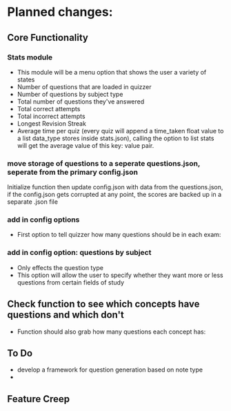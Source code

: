 # Planned changes:
## Core Functionality
### Stats module
- This module will be a menu option that shows the user a variety of states
- Number of questions that are loaded in quizzer
- Number of questions by subject type
- Total number of questions they've answered
- Total correct attempts
- Total incorrect attempts
- Longest Revision Streak
- Average time per quiz (every quiz will append a time_taken float value to a list data_type stores inside stats.json), calling the option to list stats will get the average value of this key: value pair.
### move storage of questions to a seperate questions.json, seperate from the primary config.json
Initialize function then update config.json with data from the questions.json, if the config.json gets corrupted at any point, the scores are backed up in a separate .json file
### add in config options
- First option to tell quizzer how many questions should be in each exam:
### add in config option: questions by subject
- Only effects the question type
- This option will allow the user to specify whether they want more or less questions from certain fields of study
## Check function to see which concepts have questions and which don't
- Function should also grab how many questions each concept has:
## To Do
- develop a framework for question generation based on note type
- 
## Feature Creep
